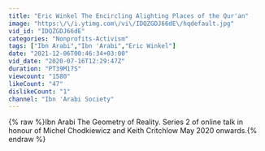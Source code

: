 ```yaml
---
title: "Eric Winkel The Encircling Alighting Places of the Qur'an"
image: "https:\/\/i.ytimg.com\/vi\/IDQZGDJ66dE\/hqdefault.jpg"
vid_id: "IDQZGDJ66dE"
categories: "Nonprofits-Activism"
tags: ["Ibn Arabi","Ibn 'Arabi","Eric Winkel"]
date: "2021-12-06T00:46:34+03:00"
vid_date: "2020-07-16T12:29:47Z"
duration: "PT39M17S"
viewcount: "1580"
likeCount: "47"
dislikeCount: "1"
channel: "Ibn 'Arabi Society"
---
```

{% raw %}Ibn Arabi The Geometry of Reality. Series 2 of online talk in honour of Michel Chodkiewicz and Keith Critchlow May 2020 onwards.{% endraw %}
